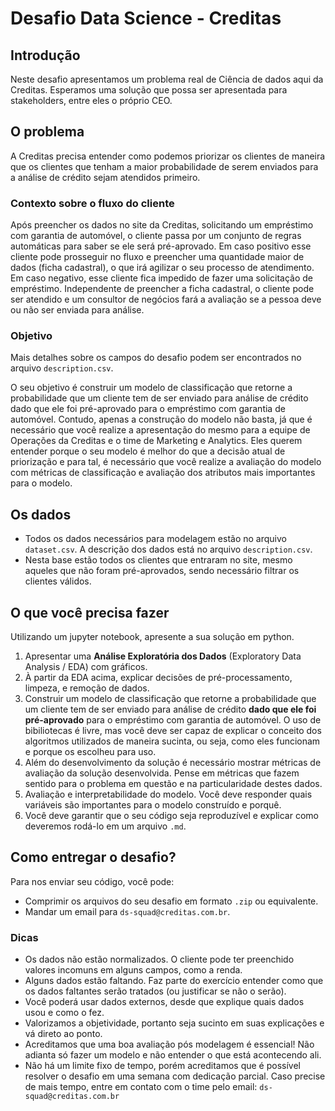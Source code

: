 # Desafio Data Science - Creditas

## Introdução

Neste desafio apresentamos um problema real de Ciência de dados aqui da Creditas. Esperamos uma solução que possa ser apresentada para stakeholders, entre eles o próprio CEO. 

## O problema

A Creditas precisa entender como podemos priorizar os clientes de maneira que os clientes que tenham a maior probabilidade de serem enviados para a análise de crédito sejam atendidos primeiro.

### Contexto sobre o fluxo do cliente

Após preencher os dados no site da Creditas, solicitando um empréstimo com garantia de automóvel, o cliente passa por um conjunto de regras automáticas para saber se ele será pré-aprovado. Em caso positivo esse cliente pode prosseguir no fluxo e preencher uma quantidade maior de dados (ficha cadastral), o que irá agilizar o seu processo de atendimento. Em caso negativo, esse cliente fica impedido de fazer uma solicitação de empréstimo. Independente de preencher a ficha cadastral, o cliente pode ser atendido e um consultor de negócios fará a avaliação se a pessoa deve ou não ser enviada para análise.

### Objetivo

Mais detalhes sobre os campos do desafio podem ser encontrados no arquivo `description.csv`. 

O seu objetivo é construir um modelo de classificação que retorne a probabilidade que um cliente tem de ser enviado para análise de crédito dado que ele foi pré-aprovado para o empréstimo com garantia de automóvel. Contudo, apenas a construção do modelo não basta, já que é necessário que você realize a apresentação do mesmo para a equipe de Operações da Creditas e o time de Marketing e Analytics. Eles querem entender porque o seu modelo é melhor do que a decisão atual de priorização e para tal, é necessário que você realize a avaliação do modelo com métricas de classificação e avaliação dos atributos mais importantes para o modelo.


## Os dados
- Todos os dados necessários para modelagem estão no arquivo `dataset.csv`. A descrição dos dados está no arquivo `description.csv`.
- Nesta base estão todos os clientes que entraram no site, mesmo aqueles que não foram pré-aprovados, sendo necessário filtrar os clientes válidos.


## O que você precisa fazer

Utilizando um jupyter notebook, apresente a sua solução em python.

1. Apresentar uma **Análise Exploratória dos Dados** (Exploratory Data Analysis / EDA) com gráficos.
2. À partir da EDA acima, explicar decisões de pré-processamento, limpeza, e remoção de dados. 
3. Construir um modelo de classificação que retorne a probabilidade que um cliente tem de ser enviado para análise de crédito **dado que ele foi pré-aprovado** para o empréstimo com garantia de automóvel. O uso de bibiliotecas é livre, mas você deve ser capaz de explicar o conceito dos algoritmos utilizados de maneira sucinta, ou seja, como eles funcionam e porque os escolheu para uso.
4. Além do desenvolvimento da solução é necessário mostrar métricas de avaliação da solução desenvolvida. Pense em métricas que fazem sentido para o problema em questão e na particularidade destes dados.
5. Avaliação e interpretabilidade do modelo. Você deve responder quais variáveis são importantes para o modelo construído e porquê.
6. Você deve garantir que o seu código seja reproduzível e explicar como deveremos rodá-lo em um arquivo `.md`.


## Como entregar o desafio?
Para nos enviar seu código, você pode:
- Comprimir os arquivos do seu desafio em formato `.zip` ou equivalente.
- Mandar um email para `ds-squad@creditas.com.br`.


### Dicas
 - Os dados não estão normalizados. O cliente pode ter preenchido valores incomuns em alguns campos, como a renda.
 - Alguns dados estão faltando. Faz parte do exercício entender como que os dados faltantes serão tratados (ou justificar se não o serão).
 - Você poderá usar dados externos, desde que explique quais dados usou e como o fez.
 - Valorizamos a objetividade, portanto seja sucinto em suas explicações e vá direto ao ponto.
 - Acreditamos que uma boa avaliação pós modelagem é essencial! Não adianta só fazer um modelo e não entender o que está acontecendo ali.
 - Não há um limite fixo de tempo, porém acreditamos que é possível resolver o desafio em uma semana com dedicação parcial. Caso precise de mais tempo, entre em contato com o time pelo email: `ds-squad@creditas.com.br`
